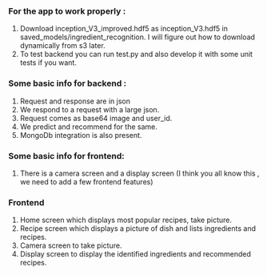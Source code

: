 ### For the app to work properly :
1. Download inception_V3_improved.hdf5 as inception_V3.hdf5 in saved_models/ingredient_recognition. I will figure out how to download dynamically from s3 later.
2. To test backend you can run test.py and also develop it with some unit tests if you want.

### Some basic info for backend :
1. Request and response are in json
2. We respond to a request with a large json.
3. Request comes as base64 image and user_id.
4. We predict and recommend for the same.
5. MongoDb integration is also present.

### Some basic info for frontend:
1. There is a camera screen and a display screen (I think you all know this , we need to add a few frontend features)

### Frontend
1. Home screen which displays most popular recipes, take picture.
2. Recipe screen which displays a picture of dish and lists ingredients and recipes.
3. Camera screen to take picture.
4. Display screen to display the identified ingredients and recommended recipes.
